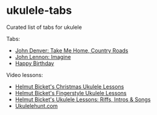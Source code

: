 # ukulele-tabs
Curated list of tabs for ukulele

Tabs:
* [John Denver: Take Me Home, Country Roads](./john_denver/country_roads.md)
* [John Lennon: Imagine](./john_lennon/imagine.md)
* [Happy Birthday](./other/happy_birthday.md)

Video lessons:
* [Helmut Bicket's Christmas Ukulele Lessons](./helmutbickel_christmas.md)
* [Helmut Bicket's Fingerstyle Ukulele Lessons](./helmutbickel.md)
* [Helmut Bicket's Ukulele Lessons: Riffs, Intros & Songs](./helmutbickel_riffs.md)
* [Ukulelehunt.com](./ukulelehunt.md)

